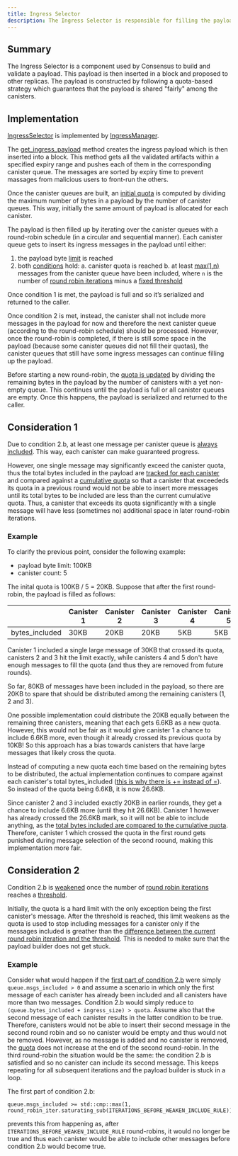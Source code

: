 ```yaml
---
title: Ingress Selector
description: The Ingress Selector is responsible for filling the payload of a block.
---
```


## Summary

The Ingress Selector is a component used by Consensus to build and validate a payload. This payload is then inserted in a block and proposed to other replicas.
The payload is constructed by following a quota-based strategy which guarantees that the payload is shared "fairly" among the canisters.

## Implementation

[IngressSelector](https://github.com/dfinity/ic/blob/67730a29e2c5272bcf7c3ad23e9ffa7309e1aede/rs/interfaces/src/ingress_manager.rs#L107C1-L169C2) is implemented by [IngressManager](https://github.com/dfinity/ic/blob/67730a29e2c5272bcf7c3ad23e9ffa7309e1aede/rs/ingress_manager/src/lib.rs#L114C1-L139C2).

The [get_ingress_payload](https://github.com/dfinity/ic/blob/67730a29e2c5272bcf7c3ad23e9ffa7309e1aede/rs/ingress_manager/src/ingress_selector.rs#L49C8-L49C27) method creates the ingress payload which is then inserted into a block. This method gets all the validated artifacts within a specified expiry range and pushes each of them in the corresponding canister queue. The messages are sorted by expiry time to prevent massages from malicious users to front-run the others.

Once the canister queues are built, an [initial quota](https://github.com/dfinity/ic/blob/67730a29e2c5272bcf7c3ad23e9ffa7309e1aede/rs/ingress_manager/src/ingress_selector.rs#L144C9-L147C11) is computed by dividing the maximum number of bytes in a payload by the number of canister queues. This way, initially the same amount of payload is allocated for each canister.

The payload is then filled up by iterating over the canister queues with a round-robin schedule (in a circular and sequential manner). Each canister queue gets to insert its ingress messages in the payload until either:

1. the payload byte [limit](https://github.com/dfinity/ic/blob/67730a29e2c5272bcf7c3ad23e9ffa7309e1aede/rs/ingress_manager/src/ingress_selector.rs#L194C21-L198C1) is reached
2. both [conditions](https://github.com/dfinity/ic/blob/67730a29e2c5272bcf7c3ad23e9ffa7309e1aede/rs/ingress_manager/src/ingress_selector.rs#L199C21-L211C22) hold:
   a. canister quota is reached
   b. at least [max(1,n)](https://github.com/dfinity/ic/blob/67730a29e2c5272bcf7c3ad23e9ffa7309e1aede/rs/ingress_manager/src/ingress_selector.rs#L204C28-L207C26) messages from the canister queue have been included, where `n` is the number of [round robin iterations](https://github.com/dfinity/ic/blob/67730a29e2c5272bcf7c3ad23e9ffa7309e1aede/rs/ingress_manager/src/ingress_selector.rs#L154C9-L154C43) minus a [fixed threshold](https://github.com/dfinity/ic/blob/67730a29e2c5272bcf7c3ad23e9ffa7309e1aede/rs/ingress_manager/src/ingress_selector.rs#L46)

Once condition 1 is met, the payload is full and so it’s serialized and returned to the caller.

Once condition 2 is met, instead, the canister shall not include more messages in the payload for now and therefore the next canister queue (according to the round-robin schedule) should be processed. However, once the round-robin is completed, if there is still some space in the payload (because some canister queues did not fill their quotas), the canister queues that still have some ingress messages can continue filling up the payload.

Before starting a new round-robin, the [quota is updated](https://github.com/dfinity/ic/blob/67730a29e2c5272bcf7c3ad23e9ffa7309e1aede/rs/ingress_manager/src/ingress_selector.rs#L237C17-L243C19) by dividing the remaining bytes in the payload by the number of canisters with a yet non-empty queue. This continues until the payload is full or all canister queues are empty. Once this happens, the payload is serialized and returned to the caller.

## Consideration 1

Due to condition 2.b, at least one message per canister queue is [always included](https://github.com/dfinity/ic/blob/67730a29e2c5272bcf7c3ad23e9ffa7309e1aede/rs/ingress_manager/src/ingress_selector.rs#L217C21-L221C1). This way, each canister can make guaranteed progress.

However, one single message may significantly exceed the canister quota, thus the total bytes included in the payload are [tracked for each canister](https://github.com/dfinity/ic/blob/67730a29e2c5272bcf7c3ad23e9ffa7309e1aede/rs/ingress_manager/src/ingress_selector.rs#L216C21-L216C58) and compared against a [cumulative quota](https://github.com/dfinity/ic/blob/67730a29e2c5272bcf7c3ad23e9ffa7309e1aede/rs/ingress_manager/src/ingress_selector.rs#L241C25-L241C98) so that a canister that exceededs its quota in a previous round would not be able to insert more messages until its total bytes to be included are less than the current cumulative quota. Thus, a canister that exceeds its quota significantly with a single message will have less (sometimes no) additional space in later round-robin iterations.

### Example

To clarify the previous point, consider the following example:

- payload byte limit: 100KB
- canister count: 5

The inital quota is 100KB / 5 = 20KB. Suppose that after the first round-robin, the payload is filled as follows:

|                | Canister 1 | Canister 2 | Canister 3 | Canister 4 | Canister 5 |
| -------------- | ---------- | ---------- | ---------- | ---------- | ---------- |
| bytes_included | 30KB       | 20KB       | 20KB       | 5KB        | 5KB        |

Canister 1 included a single large message of 30KB that crossed its quota, canisters
2 and 3 hit the limit exactly, while canisters 4 and 5 don't have enough messages to
fill the quota (and thus they are removed from future rounds).

So far, 80KB of messages have been included in the payload, so there are 20KB to spare that should be distributed among the remaining canisters (1, 2 and 3).

One possible implementation could distribute the 20KB equally between the remaining three canisters, meaning that each gets 6.6KB as a new quota. However, this would not be fair as it would give
canister 1 a chance to include 6.6KB more, even though it already crossed its
previous quota by 10KB! So this approach has a bias towards canisters that have
large messages that likely cross the quota.

Instead of computing a new quota each time based on the remaining bytes to be distributed, the actual implementation continues to compare against each
canister's total bytes_included ([this is why there is += instead of =](https://github.com/dfinity/ic/blob/67730a29e2c5272bcf7c3ad23e9ffa7309e1aede/rs/ingress_manager/src/ingress_selector.rs#L241C25-L241C98)). So
instead of the quota being 6.6KB, it is now 26.6KB.

Since canister 2 and 3 included exactly 20KB in earlier
rounds, they get a chance to include 6.6KB more (until they hit 26.6KB). Canister
1 however has already crossed the 26.6KB mark, so it will not be able to include anything, as the [total bytes included are compared to the cumulative quota](https://github.com/dfinity/ic/blob/67730a29e2c5272bcf7c3ad23e9ffa7309e1aede/rs/ingress_manager/src/ingress_selector.rs#L208C28-L208C73).
Therefore, canister 1 which crossed the quota in the first round gets punished during message selection of the second roound, making this implementation more fair.

## Consideration 2

Condition 2.b is [weakened](https://github.com/dfinity/ic/blob/67730a29e2c5272bcf7c3ad23e9ffa7309e1aede/rs/ingress_manager/src/ingress_selector.rs#L33C1-L45C11) once the number of [round robin iterations](https://github.com/dfinity/ic/blob/67730a29e2c5272bcf7c3ad23e9ffa7309e1aede/rs/ingress_manager/src/ingress_selector.rs#L154C9-L154C43) reaches a [threshold](https://github.com/dfinity/ic/blob/67730a29e2c5272bcf7c3ad23e9ffa7309e1aede/rs/ingress_manager/src/ingress_selector.rs#L46).

Initially, the quota is a hard limit with the only exception being the first canister's message. After the threshold is reached, this limit weakens as the quota is used to stop including messages for a canister only if the messages included is greather than the [difference between the current round robin iteration and the threshold](https://github.com/dfinity/ic/blob/67730a29e2c5272bcf7c3ad23e9ffa7309e1aede/rs/ingress_manager/src/ingress_selector.rs#L206C29-L206C99). This is needed to make sure that the payload builder does not get stuck.

### Example

Consider what would happen if the [first part of condition 2.b](https://github.com/dfinity/ic/blob/67730a29e2c5272bcf7c3ad23e9ffa7309e1aede/rs/ingress_manager/src/ingress_selector.rs#L203C24-L207C26) were simply `queue.msgs_included > 0` and assume a scenario in which only the first message of each canister has already been included and all canisters have more than two messages. Condition 2.b would simply reduce to `(queue.bytes_included + ingress_size) > quota`. Assume also that the second message of each canister results in the latter condition to be true. Therefore, canisters would not be able to insert their second message in the second round robin and so no canister would be empty and thus would not be removed. However, as no message is added and no canister is removed, the [quota](https://github.com/dfinity/ic/blob/67730a29e2c5272bcf7c3ad23e9ffa7309e1aede/rs/ingress_manager/src/ingress_selector.rs#L241C25-L241C98) does not increase at the end of the second round-robin. In the third round-robin the situation would be the same: the condition 2.b is satisfied and so no canister can include its second message. This keeps repeating for all subsequent iterations and the payload builder is stuck in a loop.

The first part of condition 2.b:

```
queue.msgs_included >= std::cmp::max(1, round_robin_iter.saturating_sub(ITERATIONS_BEFORE_WEAKEN_INCLUDE_RULE))
```

prevents this from happening as, after `ITERATIONS_BEFORE_WEAKEN_INCLUDE_RULE` round-robins, it would no longer be true and thus each canister would be able to include other messages before condition 2.b would become true.
